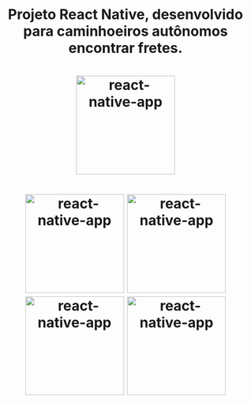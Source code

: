 <h1 align="center">Projeto React Native, desenvolvido para caminhoeiros autônomos encontrar fretes.</h1>
<h1 align="center">
<img alt="react-native-app" title="#delicinha" src="https://user-images.githubusercontent.com/30902898/116182128-218b3600-a6f2-11eb-9285-4965a8fd76f8.gif" width="200px" />
</h1>
<h1 align="center">
<img alt="react-native-app" title="#delicinha" src="https://user-images.githubusercontent.com/30902898/116182125-218b3600-a6f2-11eb-8895-14ca3f03a898.jpeg" width="200px" />
  <img alt="react-native-app" title="#delicinha" src="https://user-images.githubusercontent.com/30902898/116182127-218b3600-a6f2-11eb-8530-92fb1eab4440.jpeg" width="200px" />
  <img alt="react-native-app" title="#delicinha" src="https://user-images.githubusercontent.com/30902898/116182120-205a0900-a6f2-11eb-8bfc-2b28a39ace5c.jpeg" width="200px" />
  <img alt="react-native-app" title="#delicinha" src="https://user-images.githubusercontent.com/30902898/116182123-20f29f80-a6f2-11eb-9770-e2a69c283a1c.jpeg" width="200px" />
</h1>

